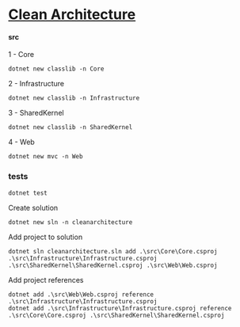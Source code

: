 # [Clean Architecture](https://github.com/ardalis/CleanArchitecture)

#### src
1 - Core

```
dotnet new classlib -n Core
```

2 - Infrastructure

```
dotnet new classlib -n Infrastructure
```

3 - SharedKernel

```
dotnet new classlib -n SharedKernel
```

4 - Web

```
dotnet new mvc -n Web
```

### tests

```
dotnet test
```

Create solution
~~~~
dotnet new sln -n cleanarchitecture
~~~~
Add project to solution
~~~~
dotnet sln cleanarchitecture.sln add .\src\Core\Core.csproj  .\src\Infrastructure\Infrastructure.csproj .\src\SharedKernel\SharedKernel.csproj .\src\Web\Web.csproj
~~~~
Add project references
~~~~
dotnet add .\src\Web\Web.csproj reference .\src\Infrastructure\Infrastructure.csproj
dotnet add .\src\Infrastructure\Infrastructure.csproj reference .\src\Core\Core.csproj .\src\SharedKernel\SharedKernel.csproj
~~~~